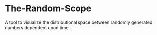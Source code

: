 # The-Random-Scope
A tool to visualize the distributional space between randomly generated numbers dependent upon time 
